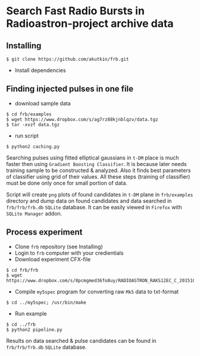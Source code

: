 # Search Fast Radio Bursts in Radioastron-project archive data

## Installing

```
$ git clone https://github.com/akutkin/frb.git
```
- Install dependencies

## Finding injected pulses in one file

- download sample data
```
$ cd frb/examples
$ wget https://www.dropbox.com/s/ag7rz88kjnblqzv/data.tgz
$ tar -xvzf data.tgz
```
- run  script
```
$ python2 caching.py
```
Searching pulses using fitted elliptical gaussians in ``t-DM`` place is much faster then using ``Gradient Boosting Classifier``. It is because later needs training sample to be constructed & analyzed. Also it finds best parameters of
classifier using grid of their values. All these steps (training of classifier) must be done only once for small portion of data. 


Script will create ``png`` plots of found candidates in ``t-DM`` plane in ``frb/examples`` directory and dump data on found candidates and data searched in ``frb/frb/frb.db`` ``SQLite`` database.  It can be easily viewed in ``Firefox`` with ``SQLite Manager`` addon.

## Process experiment
- Clone ``frb`` repository (see Installing)
- Login to ``frb`` computer with your credientials
- Download experiment CFX-file
```
$ cd frb/frb
$ wget https://www.dropbox.com/s/8pcmgmed36fo8uy/RADIOASTRON_RAKS12EC_C_20151030T210000_ASC_V1.cfx
```
- Compile ``my5spec`` program for converting raw ``Mk5`` data to txt-format
```
$ cd ../my5spec; /usr/bin/make
```
- Run example
```
$ cd ../frb
$ python2 pipeline.py
```
Results on data searched & pulse candidates can be found in ``frb/frb/frb.db`` ``SQLite`` database.  
